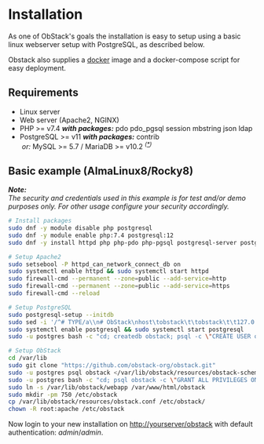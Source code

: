 # Installation

As one of ObStack's goals the installation is easy to setup using a basic linux webserver setup with PostgreSQL, as described below.

Obstack also supplies a <a href="https://github.com/obstack-org/obstack-docker" target="_blank">docker</a> image and a docker-compose script for easy deployment.

## Requirements

* Linux server
* Web server (Apache2, NGINX)
* PHP >= v7.4 _**with packages:**_ pdo pdo_pgsql session mbstring json ldap
* PostgreSQL >= v11 _**with packages:**_ contrib </br><i>&nbsp;or:</i> MySQL >= 5.7 / MariaDB >= v10.2 <sup><i>(<a href="https://www.obstack.org/docs/?doc=general-configuration#database-setup">*</a>)</i></sup>

## Basic example (AlmaLinux8/Rocky8)

**_Note:_** \
_The security and credentials used in this example is for test and/or demo purposes only. For other usage configure your security accordingly._

```bash
# Install packages
sudo dnf -y module disable php postgresql
sudo dnf -y module enable php:7.4 postgresql:12
sudo dnf -y install httpd php php-pdo php-pgsql postgresql-server postgresql-contrib git

# Setup Apache2
sudo setsebool -P httpd_can_network_connect_db on
sudo systemctl enable httpd && sudo systemctl start httpd
sudo firewall-cmd --permanent --zone=public --add-service=http
sudo firewall-cmd --permanent --zone=public --add-service=https
sudo firewall-cmd --reload

# Setup PostgreSQL
sudo postgresql-setup --initdb
sudo sed -i '/^# TYPE/a\\n# ObStack\nhost\tobstack\t\tobstack\t\t127.0.0.1/32\t\tmd5\nhost\tobstack\t\tobstack\t\t::1/128\t\t\tmd5' /var/lib/pgsql/data/pg_hba.conf
sudo systemctl enable postgresql && sudo systemctl start postgresql
sudo -u postgres bash -c "cd; createdb obstack; psql -c \"CREATE USER obstack WITH PASSWORD 'obstack'; GRANT CONNECT ON DATABASE obstack TO obstack;\""

# Setup ObStack
cd /var/lib
sudo git clone "https://github.com/obstack-org/obstack.git"
sudo -u postgres psql obstack </var/lib/obstack/resources/obstack-schema-pgsql-v1.2.0.sql
sudo -u postgres bash -c "cd; psql obstack -c \"GRANT ALL PRIVILEGES ON ALL TABLES IN SCHEMA public TO obstack; GRANT ALL PRIVILEGES ON ALL SEQUENCES IN SCHEMA public TO obstack;\""
sudo ln -s /var/lib/obstack/webapp /var/www/html/obstack
sudo mkdir -pm 750 /etc/obstack
cp /var/lib/obstack/resources/obstack.conf /etc/obstack/
chown -R root:apache /etc/obstack
```

Now login to your new installation on [http://yourserver/obstack](http://yourserver/obstack) with default authentication: _admin_/_admin_.
